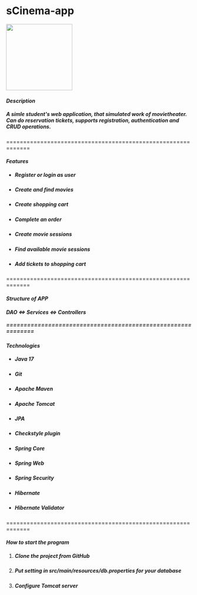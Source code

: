 # sCinema-app
<img height=180 src="https://github.com/SichniyAndriy/s-cinema-app/blob/main/src/main/resources/cinema.avif"/>

<h4><i>Description</i></h4>
<h5>A simle student's web application, that simulated work of movietheater. Can do reservation tickets, supports registration, authentication and CRUD operations.</h4>

=============================================================

<h4><i>Features</i></h4>
<ul>
  <li> <h5>Register or login as user</h5> </li>
  <li> <h5>Create and find movies</h5> </li>
  <li> <h5>Create shopping cart</h5> </li>
  <li> <h5>Complete an order</h5> </li>
  <li> <h5>Create movie sessions</h5> </li>
  <li> <h5>Find available movie sessions</h5> </li>
  <li> <h5>Add tickets to shopping cart</h5> </li>
</ul>

=============================================================
<h4><i>Structure of APP</i></h4>
<h5> DAO <=> Services <=> Controllers <br><br>
=============================================================
  
<h4><i>Technologies</i></h4>
<ul>
  <li> <h5>Java 17</h5> </li>
  <li> <h5>Git</h5> </li>
  <li> <h5>Apache Maven</h5> </li>
  <li> <h5>Apache Tomcat</h5> </li>
  <li> <h5>JPA</h5> </li>
  <li> <h5>Checkstyle plugin</h5> </li>
  <li> <h5>Spring Core</h5> </li>
  <li> <h5>Spring Web</h5> </li>
  <li> <h5>Spring Security</h5> </li>
  <li> <h5>Hibernate</h5> </li>
  <li> <h5>Hibernate Validator</h5> </li>
</ul>

=============================================================

<h4><i>How to start the program</i></h4>
<ol>
  <li> <h5>Clone the project from GitHub</h5> </li>
  <li> <h5>Put setting in src/main/resources/db.properties for your database</h5> </li>
  <li> <h5>Configure Tomcat server</h5> </li>
</ol>
